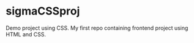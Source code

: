 # sigmaCSSproj
Demo project using CSS.
My first repo containing frontend project using HTML and CSS.
